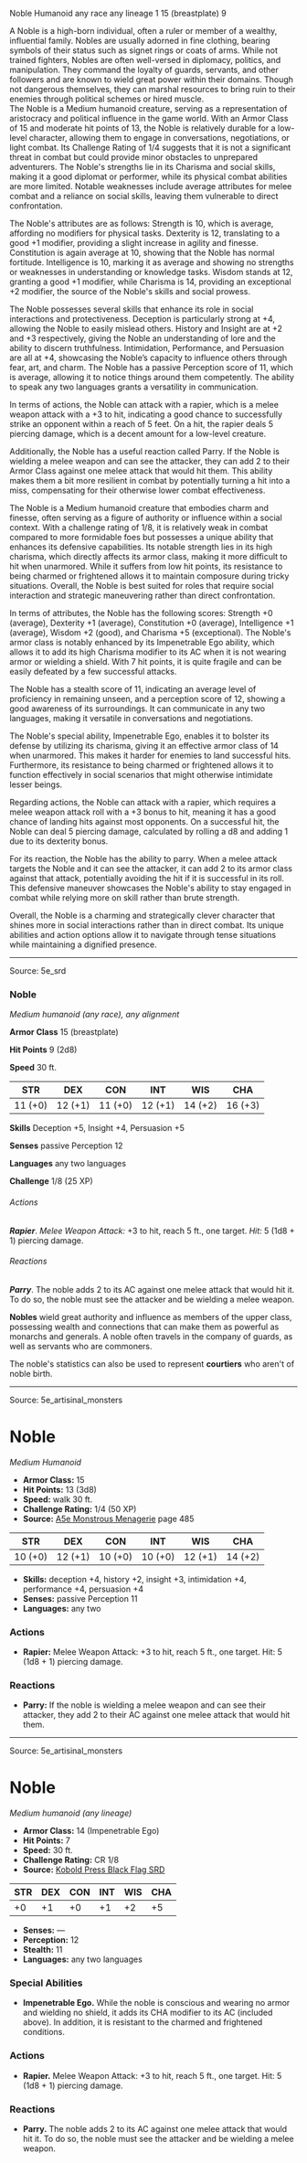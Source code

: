 <MonsterName/>Noble</MonsterName>
<CreatureType/>Humanoid</CreatureType>
<Subtype/>any race</Subtype>
<Subtype/>any lineage</Subtype>
<CR/>1</CR>
<AC/>15 (breastplate)</AC>
<HP/>9</HP>
<summary>A Noble is a high-born individual, often a ruler or member of a wealthy, influential family. Nobles are usually adorned in fine clothing, bearing symbols of their status such as signet rings or coats of arms. While not trained fighters, Nobles are often well-versed in diplomacy, politics, and manipulation. They command the loyalty of guards, servants, and other followers and are known to wield great power within their domains. Though not dangerous themselves, they can marshal resources to bring ruin to their enemies through political schemes or hired muscle.</summary>

<summary>The Noble is a Medium humanoid creature, serving as a representation of aristocracy and political influence in the game world. With an Armor Class of 15 and moderate hit points of 13, the Noble is relatively durable for a low-level character, allowing them to engage in conversations, negotiations, or light combat. Its Challenge Rating of 1/4 suggests that it is not a significant threat in combat but could provide minor obstacles to unprepared adventurers. The Noble's strengths lie in its Charisma and social skills, making it a good diplomat or performer, while its physical combat abilities are more limited. Notable weaknesses include average attributes for melee combat and a reliance on social skills, leaving them vulnerable to direct confrontation.</summary>

<detail>

The Noble's attributes are as follows: Strength is 10, which is average, affording no modifiers for physical tasks. Dexterity is 12, translating to a good +1 modifier, providing a slight increase in agility and finesse. Constitution is again average at 10, showing that the Noble has normal fortitude. Intelligence is 10, marking it as average and showing no strengths or weaknesses in understanding or knowledge tasks. Wisdom stands at 12, granting a good +1 modifier, while Charisma is 14, providing an exceptional +2 modifier, the source of the Noble's skills and social prowess.

The Noble possesses several skills that enhance its role in social interactions and protectiveness. Deception is particularly strong at +4, allowing the Noble to easily mislead others. History and Insight are at +2 and +3 respectively, giving the Noble an understanding of lore and the ability to discern truthfulness. Intimidation, Performance, and Persuasion are all at +4, showcasing the Noble’s capacity to influence others through fear, art, and charm. The Noble has a passive Perception score of 11, which is average, allowing it to notice things around them competently. The ability to speak any two languages grants a versatility in communication.

In terms of actions, the Noble can attack with a rapier, which is a melee weapon attack with a +3 to hit, indicating a good chance to successfully strike an opponent within a reach of 5 feet. On a hit, the rapier deals 5 piercing damage, which is a decent amount for a low-level creature.

Additionally, the Noble has a useful reaction called Parry. If the Noble is wielding a melee weapon and can see the attacker, they can add 2 to their Armor Class against one melee attack that would hit them. This ability makes them a bit more resilient in combat by potentially turning a hit into a miss, compensating for their otherwise lower combat effectiveness.

The Noble is a Medium humanoid creature that embodies charm and finesse, often serving as a figure of authority or influence within a social context. With a challenge rating of 1/8, it is relatively weak in combat compared to more formidable foes but possesses a unique ability that enhances its defensive capabilities. Its notable strength lies in its high charisma, which directly affects its armor class, making it more difficult to hit when unarmored. While it suffers from low hit points, its resistance to being charmed or frightened allows it to maintain composure during tricky situations. Overall, the Noble is best suited for roles that require social interaction and strategic maneuvering rather than direct confrontation.

In terms of attributes, the Noble has the following scores: Strength +0 (average), Dexterity +1 (average), Constitution +0 (average), Intelligence +1 (average), Wisdom +2 (good), and Charisma +5 (exceptional). The Noble's armor class is notably enhanced by its Impenetrable Ego ability, which allows it to add its high Charisma modifier to its AC when it is not wearing armor or wielding a shield. With 7 hit points, it is quite fragile and can be easily defeated by a few successful attacks. 

The Noble has a stealth score of 11, indicating an average level of proficiency in remaining unseen, and a perception score of 12, showing a good awareness of its surroundings. It can communicate in any two languages, making it versatile in conversations and negotiations.

The Noble's special ability, Impenetrable Ego, enables it to bolster its defense by utilizing its charisma, giving it an effective armor class of 14 when unarmored. This makes it harder for enemies to land successful hits. Furthermore, its resistance to being charmed or frightened allows it to function effectively in social scenarios that might otherwise intimidate lesser beings.

Regarding actions, the Noble can attack with a rapier, which requires a melee weapon attack roll with a +3 bonus to hit, meaning it has a good chance of landing hits against most opponents. On a successful hit, the Noble can deal 5 piercing damage, calculated by rolling a d8 and adding 1 due to its dexterity bonus.

For its reaction, the Noble has the ability to parry. When a melee attack targets the Noble and it can see the attacker, it can add 2 to its armor class against that attack, potentially avoiding the hit if it is successful in its roll. This defensive maneuver showcases the Noble's ability to stay engaged in combat while relying more on skill rather than brute strength. 

Overall, the Noble is a charming and strategically clever character that shines more in social interactions rather than in direct combat. Its unique abilities and action options allow it to navigate through tense situations while maintaining a dignified presence.</detail>



---

Source: 5e_srd

### Noble

*Medium humanoid (any race), any alignment*

**Armor Class** 15 (breastplate)

**Hit Points** 9 (2d8)

**Speed** 30 ft.

| STR     | DEX     | CON     | INT     | WIS     | CHA     |
|---------|---------|---------|---------|---------|---------|
| 11 (+0) | 12 (+1) | 11 (+0) | 12 (+1) | 14 (+2) | 16 (+3) |

**Skills** Deception +5, Insight +4, Persuasion +5

**Senses** passive Perception 12

**Languages** any two languages

**Challenge** 1/8 (25 XP)

###### Actions

***Rapier***. *Melee Weapon Attack:* +3 to hit, reach 5 ft., one target. *Hit:* 5 (1d8 + 1) piercing damage.

###### Reactions

***Parry***. The noble adds 2 to its AC against one melee attack that would hit it. To do so, the noble must see the attacker and be wielding a melee weapon.

**Nobles** wield great authority and influence as members of the upper class, possessing wealth and connections that can make them as powerful as monarchs and generals. A noble often travels in the company of guards, as well as servants who are commoners.

The noble's statistics can also be used to represent **courtiers** who aren't of noble birth.



---

Source: 5e_artisinal_monsters

# Noble

*Medium* *Humanoid*

- **Armor Class:** 15
- **Hit Points:** 13 (3d8)
- **Speed:** walk 30 ft.
- **Challenge Rating:** 1/4 (50 XP)
- **Source:** [A5e Monstrous Menagerie](https://enpublishingrpg.com/products/level-up-monstrous-menagerie-a5e) page 485

| STR | DEX | CON | INT | WIS | CHA |
| --- | --- | --- | --- | --- | --- |
| 10 (+0) | 12 (+1) | 10 (+0) | 10 (+0) | 12 (+1) | 14 (+2) |

- **Skills:** deception +4, history +2, insight +3, intimidation +4, performance +4, persuasion +4
- **Senses:** passive Perception 11
- **Languages:** any two

### Actions

- **Rapier:** Melee Weapon Attack: +3 to hit, reach 5 ft., one target. Hit: 5 (1d8 + 1) piercing damage.

### Reactions

- **Parry:** If the noble is wielding a melee weapon and can see their attacker, they add 2 to their AC against one melee attack that would hit them.






---

Source: 5e_artisinal_monsters

# Noble

*Medium humanoid (any lineage)*

- **Armor Class:** 14 (Impenetrable Ego)
- **Hit Points:** 7
- **Speed:** 30 ft.
- **Challenge Rating:** CR 1/8
- **Source:** [Kobold Press Black Flag SRD](https://koboldpress.com/black-flag-roleplaying/)

| STR | DEX | CON | INT | WIS | CHA |
| --- | --- | --- | --- | --- | --- |
| +0 | +1 | +0 | +1 | +2 | +5 |

- **Senses:** —
- **Perception:** 12
- **Stealth:** 11
- **Languages:** any two languages

### Special Abilities

- **Impenetrable Ego.** While the noble is conscious and wearing no armor and wielding no shield, it adds its CHA modifier to its AC (included above). In addition, it is resistant to the charmed and frightened conditions.

### Actions

- **Rapier.** Melee Weapon Attack: +3 to hit, reach 5 ft., one target. Hit: 5 (1d8 + 1) piercing damage.

### Reactions

- **Parry.** The noble adds 2 to its AC against one melee attack that would hit it. To do so, the noble must see the attacker and be wielding a melee weapon.



